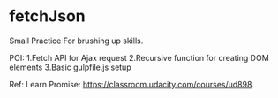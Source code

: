 # fetchJson

Small Practice For brushing up skills.

POI:
1.Fetch API for Ajax request
2.Recursive function for creating DOM elements
3.Basic gulpfile.js setup

Ref:
Learn Promise: https://classroom.udacity.com/courses/ud898.
